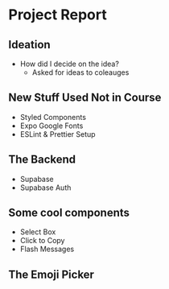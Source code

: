 # Project Report

## Ideation

- How did I decide on the idea?
  - Asked for ideas to coleauges

## New Stuff Used Not in Course

- Styled Components
- Expo Google Fonts
- ESLint & Prettier Setup

## The Backend

- Supabase
- Supabase Auth

## Some cool components

- Select Box
- Click to Copy
- Flash Messages

## The Emoji Picker
